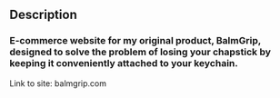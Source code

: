 ## Description

### E-commerce website for my original product, BalmGrip, designed to solve the problem of losing your chapstick by keeping it conveniently attached to your keychain.

Link to site: balmgrip.com